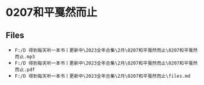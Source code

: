 # 0207和平戛然而止

## Files

- `F:/D 得到每天听一本书丨更新中\2023全年合集\2月\0207和平戛然而止\0207和平戛然而止.mp3`
- `F:/D 得到每天听一本书丨更新中\2023全年合集\2月\0207和平戛然而止\0207和平戛然而止.pdf`
- `F:/D 得到每天听一本书丨更新中\2023全年合集\2月\0207和平戛然而止\files.md`
